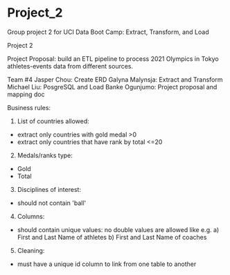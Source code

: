 
# Project_2

Group project 2 for UCI Data Boot Camp: Extract, Transform, and Load

Project 2

Project Proposal: build an ETL pipeline to process 2021 Olympics in Tokyo athletes-events data from different sources.

Team #4
Jasper Chou: Create ERD
Galyna Malynsja: Extract and Transform
Michael Liu: PosgreSQL and Load
Banke Ogunjumo: Project proposal and mapping doc

Business rules:

1. List of countries allowed:
- extract only countries with gold medal >0 
- extract only countries that have rank by total <=20

2. Medals/ranks type: 
- Gold
- Total

3. Disciplines of interest: 
- should not contain 'ball'

4. Columns:
- should contain unique values: no double values are allowed like e.g.
     a) First and Last Name of athletes
     b) First and Last Name of coaches

5. Cleaning:
-  must have a unique id column to link from one table to another


